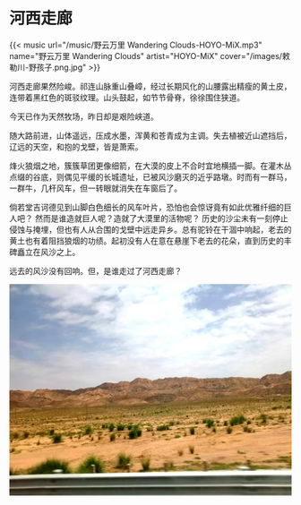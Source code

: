 # 河西走廊


{{< music url="/music/野云万里 Wandering Clouds-HOYO-MiX.mp3" name="野云万里 Wandering Clouds" artist="HOYO-MiX" cover="/images/敕勒川-野孩子.png.jpg" >}}

河西走廊果然险峻。祁连山脉重山叠嶂，经过长期风化的山腰露出精瘦的黄土皮，连带着黑红色的斑驳纹理。山头鼓起，如节节骨脊，徐徐围住狭道。

今天已作为天然牧场，昨日却是艰险峡道。 

随大路前进，山体遥远，压成水墨，浑黄和苍青成为主调。失去植被近山遮挡后，辽远的天空，和抱的戈壁，皆是萧索。

烽火狼烟之地，簇簇草团更像细箭，在大漠的皮上不合时宜地横插一脚。在灌木丛点缀的谷底，则偶见平缓的长城遗址，已被风沙磨灭的近乎路墩。时而有一群马，一群牛，几杆风车，但一转眼就消失在车窗后了。

倘若堂吉诃德见到山脚白色细长的风车叶片，恐怕也会惊讶竟有如此优雅纤细的巨人吧？ 然而是谁造就巨人呢？造就了大漠里的活物呢？ 历史的沙尘未有一刻停止侵蚀与掩埋，但也有人从合围的戈壁中远走异乡。总有驼铃在干涸中响起，老去的黄土也有着阻挡狼烟的功绩。起初没有人在意在悬崖下老去的花朵，直到历史的丰碑矗立在风沙之上。 

远去的风沙没有回响。但，是谁走过了河西走廊？

![河西走廊](/img/河西走廊.zh-cn-20240523114609912.webp)



